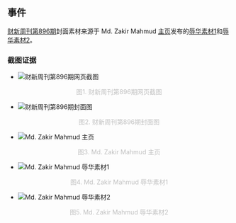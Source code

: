 ## 事件
[财新周刊第896期](http://weekly.caixin.com/2020/cw896/)封面素材来源于 Md. Zakir Mahmud [主页](https://www.shutterstock.com/zh/g/engzakirmahmud)发布的[辱华素材1](https://www.shutterstock.com/zh/image-illustration/corona-virus-concept-world-fight-against-1663564315)和[辱华素材2](https://www.shutterstock.com/zh/image-illustration/corona-virus-concept-usa-fight-against-1663573909)。

### 截图证据
- ![财新周刊第896期网页截图](https://github.com/CNTraitors/Treason-media/blob/master/%E8%B4%A2%E6%96%B0%E7%BD%91/%E5%9B%BE%E7%89%87/%E8%B4%A2%E6%96%B0%E7%BD%91%E5%AE%98%E7%BD%91%E6%88%AA%E5%9B%BE.png)
<center style="font-size:14px;color:#C0C0C0">图1. 财新周刊第896期网页截图</center>

- ![财新周刊第896期封面图](https://github.com/CNTraitors/Treason-media/blob/master/%E8%B4%A2%E6%96%B0%E7%BD%91/%E5%9B%BE%E7%89%87/%E8%B4%A2%E6%96%B0%E5%91%A8%E5%88%8A%E7%AC%AC896%E6%9C%9F%E5%B0%81%E9%9D%A2%E5%9B%BE.gif)
<center style="font-size:14px;color:#C0C0C0">图2. 财新周刊第896期封面图</center>

- ![Md. Zakir Mahmud 主页](https://github.com/CNTraitors/Treason-media/blob/master/%E8%B4%A2%E6%96%B0%E7%BD%91/%E5%9B%BE%E7%89%87/Md.%20Zakir%20Mahmud%E4%B8%BB%E9%A1%B5.png)
<center style="font-size:14px;color:#C0C0C0">图3. Md. Zakir Mahmud 主页</center>

- ![Md. Zakir Mahmud 辱华素材1](https://github.com/CNTraitors/Treason-media/blob/master/%E8%B4%A2%E6%96%B0%E7%BD%91/%E5%9B%BE%E7%89%87/%E8%BE%B1%E5%8D%8E%E7%B4%A0%E6%9D%901.png)
<center style="font-size:14px;color:#C0C0C0">图4. Md. Zakir Mahmud 辱华素材1</center>

- ![Md. Zakir Mahmud 辱华素材2](https://github.com/CNTraitors/Treason-media/blob/master/%E8%B4%A2%E6%96%B0%E7%BD%91/%E5%9B%BE%E7%89%87/%E8%BE%B1%E5%8D%8E%E7%B4%A0%E6%9D%902.png)
<center style="font-size:14px;color:#C0C0C0">图5. Md. Zakir Mahmud 辱华素材2</center>

